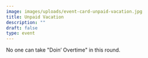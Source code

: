 ```yaml
---
image: images/uploads/event-card-unpaid-vacation.jpg
title: Unpaid Vacation
description: ""
draft: false
type: event
---
```

No one can take "Doin’ Overtime" in this round.